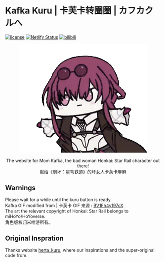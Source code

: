 ﻿# Kafka Kuru | 卡芙卡转圈圈 | カフカクルへ
[![license](https://img.shields.io/badge/license-CC_BY_NC_SA-74c853.svg)](https://github.com/MuGemSt/kafka_kuru/blob/web/LICENSE)
[![Netlify Status](https://api.netlify.com/api/v1/badges/b8dcf387-d382-44e6-912c-058f2fe01b6c/deploy-status)](https://app.netlify.com/sites/kafka-kuru/deploys)
[![bilibili](https://img.shields.io/badge/bilibili-BV1JeDZYYEUu-fc8bab.svg)](https://www.bilibili.com/video/BV1JeDZYYEUu)

<div align="center"><a href="https://kafka-kuru.netlify.app"><img src="./img/kafkaa_github.gif" style="width:82%;"></a></div>

<p align="center">The website for Mom Kafka, the bad woman Honkai: Star Rail character out there!<br>献给《崩坏：星穹铁道》的坏女人卡芙卡麻麻</p>

## Warnings
Please wait for a while until the kuru button is ready.<br>
Kafka GIF modified from | 卡芙卡 GIF 来源 : [BV1Fh4y197cX](https://www.bilibili.com/video/BV1Fh4y197cX) <br>
The art the relevant copyright of Honkai: Star Rail belongs to miHoYo/HoYoverse.<br>
角色版权归米哈游所有。

## Original Inspration
Thanks website [herta_kuru](https://github.com/duiqt/herta_kuru), where our inspirations and the super-original code from.

